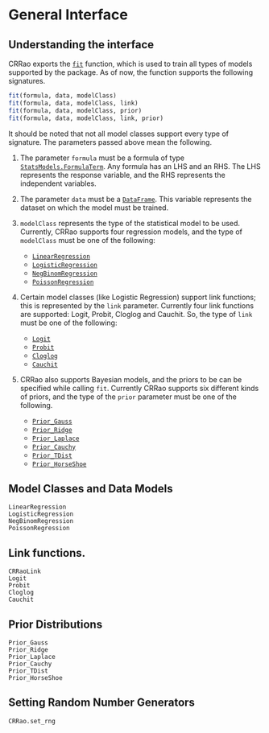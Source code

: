 # General Interface

## Understanding the interface

CRRao exports the [`fit`](@ref) function, which is used to train all types of models supported by the package. As of now, the function supports the following signatures.

```julia
fit(formula, data, modelClass)
fit(formula, data, modelClass, link)
fit(formula, data, modelClass, prior)
fit(formula, data, modelClass, link, prior)
```

It should be noted that not all model classes support every type of signature. The parameters passed above mean the following.

1. The parameter `formula` must be a formula of type [`StatsModels.FormulaTerm`](https://juliastats.org/StatsModels.jl/stable/api/#StatsModels.FormulaTerm). Any formula has an LHS and an RHS. The LHS represents the response variable, and the RHS represents the independent variables.

2. The parameter `data` must be a [`DataFrame`](https://dataframes.juliadata.org/stable/lib/types/#DataFrames.DataFrame). This variable represents the dataset on which the model must be trained.

3. `modelClass` represents the type of the statistical model to be used. Currently, CRRao supports four regression models, and the type of `modelClass` must be one of the following:
    - [`LinearRegression`](@ref)
    - [`LogisticRegression`](@ref)
    - [`NegBinomRegression`](@ref)
    - [`PoissonRegression`](@ref)

4. Certain model classes (like Logistic Regression) support link functions; this is represented by the `link` parameter. Currently four link functions are supported: Logit, Probit, Cloglog and Cauchit. So, the type of `link` must be one of the following:
    - [`Logit`](@ref)
    - [`Probit`](@ref)
    - [`Cloglog`](@ref)
    - [`Cauchit`](@ref)

5. CRRao also supports Bayesian models, and the priors to be can be specified while calling `fit`. Currently CRRao supports six different kinds of priors, and the type of the `prior` parameter must be one of the following.
    - [`Prior_Gauss`](@ref)
    - [`Prior_Ridge`](@ref)
    - [`Prior_Laplace`](@ref)
    - [`Prior_Cauchy`](@ref)
    - [`Prior_TDist`](@ref)
    - [`Prior_HorseShoe`](@ref)


## Model Classes and Data Models

```@docs
LinearRegression
LogisticRegression
NegBinomRegression
PoissonRegression
```

## Link functions.

```@docs
CRRaoLink
Logit
Probit
Cloglog
Cauchit
```
## Prior Distributions

```@docs
Prior_Gauss
Prior_Ridge
Prior_Laplace
Prior_Cauchy
Prior_TDist
Prior_HorseShoe
```

## Setting Random Number Generators

```@docs
CRRao.set_rng
```
